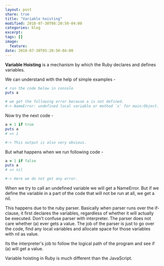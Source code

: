 ```yaml
---
layout: post
share: true
title: "Variable hoisting"
modified: 2018-07-30T08:20:50-04:00
categories: blog
excerpt:
tags: []
image:
  feature:
date: 2018-07-30T05:20:50-04:00
---
```


**Variable Hoisting** is a mechanism by which the Ruby declares and defines variables.

We can understand with the help of simple examples - 

```ruby
# run the code below in console
puts a

# we get the following error because a is not defined.
#-> NameError: undefined local variable or method `x' for main:Object.
```

Now try the next code - 

```ruby
a = 1 if true
puts a
# => 1

#-> This output is also very obvious.
```

But what happens when we run following code - 

```ruby
a = 1 if false
puts a
# => nil

#-> Here we do not get any error.
```

When we try to call an undefined variable we will get a NameError. But if we define the variable in a part of the code that will not be run at all, we get a nil.

This happens due to the ruby parser. Basically when parser runs over the if-clause, it first declares the variables, regardless of whether it will actually be executed.
Don't confuse parser with interpreter. The parser does not care whether (a) ever gets a value. The job of the parser is just to go over the code, find any local variables and allocate space for those variables with nil as value.

Its the interpreter's job to follow the logical path of the program and see if (a) will get a value.

Variable hoisting in Ruby is much different than the JavaScript.

